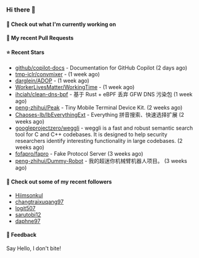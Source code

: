 ### Hi there 👋

#### 👷 Check out what I'm currently working on

#### 🔨 My recent Pull Requests


#### ⭐ Recent Stars

- [github/copilot-docs](https://github.com/github/copilot-docs) - Documentation for GitHub Copilot (2 days ago)
- [tmp-iclr/convmixer](https://github.com/tmp-iclr/convmixer) -  (1 week ago)
- [darglein/ADOP](https://github.com/darglein/ADOP) -  (1 week ago)
- [WorkerLivesMatter/WorkingTime](https://github.com/WorkerLivesMatter/WorkingTime) -  (1 week ago)
- [ihciah/clean-dns-bpf](https://github.com/ihciah/clean-dns-bpf) - 基于 Rust &#43; eBPF 丢弃 GFW DNS 污染包 (1 week ago)
- [peng-zhihui/Peak](https://github.com/peng-zhihui/Peak) - Tiny Mobile Terminal Device Kit. (2 weeks ago)
- [Chaoses-Ib/IbEverythingExt](https://github.com/Chaoses-Ib/IbEverythingExt) - Everything 拼音搜索、快速选择扩展 (2 weeks ago)
- [googleprojectzero/weggli](https://github.com/googleprojectzero/weggli) - weggli is a fast and robust semantic search tool for C and C&#43;&#43; codebases. It is designed to help security researchers identify interesting functionality in large codebases. (2 weeks ago)
- [fofapro/fapro](https://github.com/fofapro/fapro) - Fake Protocol Server (3 weeks ago)
- [peng-zhihui/Dummy-Robot](https://github.com/peng-zhihui/Dummy-Robot) - 我的超迷你机械臂机器人项目。 (3 weeks ago)

#### 👯 Check out some of my recent followers

- [Hiimsonkul](https://github.com/Hiimsonkul)
- [changtraixuqang97](https://github.com/changtraixuqang97)
- [logit507](https://github.com/logit507)
- [sarutobi12](https://github.com/sarutobi12)
- [daphne97](https://github.com/daphne97)

#### 💬 Feedback

Say Hello, I don't bite!